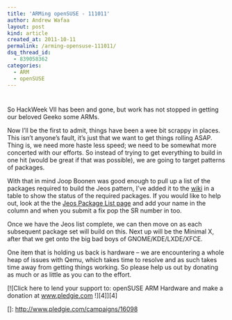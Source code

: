 ```yaml
---
title: 'ARMing openSUSE - 111011'
author: Andrew Wafaa
layout: post
kind: article
created_at: 2011-10-11
permalink: /arming-opensuse-111011/
dsq_thread_id:
  - 839058362
categories:
  - ARM
  - openSUSE
---
```

# 

So HackWeek VII has been and gone, but work has not stopped in getting our beloved Geeko some ARMs.

Now I’ll be the first to admit, things have been a wee bit scrappy in places. This isn’t anyone’s fault, it’s just that we want to get things rolling ASAP. Thing is, we need more haste less speed; we need to be somewhat more concerted with our efforts. So instead of trying to get everything to build in one hit (would be great if that was possible), we are going to target patterns of packages.

With that in mind Joop Boonen was good enough to pull up a list of the packages required to build the Jeos pattern, I’ve added it to the [wiki][1] in a table to show the status of the required packages. If you would like to help out, look at the the [Jeos Package List page][2] and add your name in the column and when you submit a fix pop the SR number in too.

 [1]: http://en.opensuse.org/Jeos_ARM_Package_List "Jeos ARM package list"
 [2]: http://en.opensuse.org/Jeos_ARM_Package_List "Jeos package list"

Once we have the Jeos list complete, we can then move on as each subsequent package set will build on this. Next up will be the Minimal X, after that we get onto the big bad boys of GNOME/KDE/LXDE/XFCE.

One item that is holding us back is hardware – we are encountering a whole heap of issues with Qemu, which takes time to resolve and as such takes time away from getting things working. So please help us out by donating as much or as little as you can to the effort.

[![Click here to lend your support to: openSUSE ARM Hardware and make a donation at www.pledgie.com !][4]][4]

 []: http://www.pledgie.com/campaigns/16098
